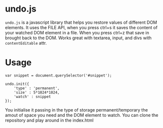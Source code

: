 # undo.js

`undo.js` is a javascript library that helps you restore values of different DOM elements. It uses the FILE API, when you press ctrl+s it saves the content of your watched DOM element in a file. When you press ctrl+z that save in brought back to the DOM. Works great with textarea, input, and divs with `contentEditable` attr.

# Usage

```
var snippet = document.querySelector('#snippet');

undo.init({
	'type' : 'permanent',
	'size' : 5*1024*1024,
	'watch' : snippet
});
```
You initialise it passing in the type of storage permanent/temporary the amout of space you need and the DOM element to watch.
You can clone the repository and play around in the index.html

